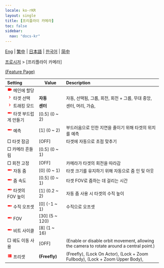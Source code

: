 ```yaml
---
locale: ko-rKR
layout: single
title: [프리플라이 카메라]
toc: false
sidebar:
  nav: "docs-kr"
---
```

[Eng](/dancexr/menu/2025.4/motion/freefly_cam) | [繁中](/tw/dancexr/menu/2025.4/motion/freefly_cam) | [日本語](/jp/dancexr/menu/2025.4/motion/freefly_cam) | [한국어](/kr/dancexr/menu/2025.4/motion/freefly_cam) | [简中](/zh/dancexr/menu/2025.4/motion/freefly_cam)

[프로시저](../menu#프로시저) > [프리플라이 카메라]



[(Feature Page)](/kr/dancexr/features/freefly_cam)

| Setting | Value | Description |
| :--- | --- | :--- |
| <img src="/images/icon/ic_videocam.png" alt="videocam icon"/> 메인에 할당|| 
| <img src="/images/icon/ic_chevron.png" alt="chevron icon"/> 타겟 선택| **자동** | 자동, 선택됨, 그룹, 회전, 회전 + 그룹, 무대 중앙,  |
| <img src="/images/icon/ic_chevron.png" alt="chevron icon"/> 트래킹 모드| **센터** | 센터, 머리, 가슴,  |
| <img src="/images/icon/ic_slider.png" alt="slider icon"/> 타겟 부드럽게 만들기| [0.5] (0 ~ 2) | 
| <img src="/images/icon/ic_slider.png" alt="slider icon"/> 예측| [1] (0 ~ 2) | 부드러움으로 인한 지연을 줄이기 위해 타겟의 위치를 예측
|  □ 타겟 잠금| [OFF] | 타겟에 자동으로 초점 맞추기
|  □ 카메라 흔들림| [0.5] (0 ~ 1) | 
|  □ 회전 고정| [OFF] | 카메라가 타겟의 회전을 따라감
| <img src="/images/icon/ic_slider.png" alt="slider icon"/> 자동 줌| [0] (0 ~ 1) | 타겟 크기를 유지하기 위해 자동으로 줌 인 및 아웃
| <img src="/images/icon/ic_slider.png" alt="slider icon"/> 줌 속도| [0.5] (0 ~ 1) | 타겟 FOV로 줌하는 데 걸리는 시간
| <img src="/images/icon/ic_slider.png" alt="slider icon"/> 타겟의 FOV 높이| [1] (0.2 ~ 2) | 자동 줌 사용 시 타겟의 수직 높이
| <img src="/images/icon/ic_slider.png" alt="slider icon"/> 수직 오프셋| [0] (-1 ~ 1) | 수직으로 오프셋
| <img src="/images/icon/ic_slider.png" alt="slider icon"/> FOV| [30] (5 ~ 120) | 
| <img src="/images/icon/ic_slider.png" alt="slider icon"/> 비트 사이클| [8] (1 ~ 16) | 
|  □ 궤도 이동 사용| [OFF] | (Enable or disable orbit movement, allowing the camera to rotate around a central point.)
| <img src="/images/icon/ic_list.png" alt="list icon"/> 프리셋| **(Freefly)** | (Freefly), (Lock On Actor), (Lock + Zoom Fullbody), (Lock + Zoom Upper Body),  |
